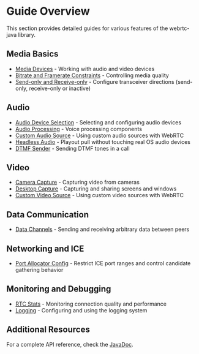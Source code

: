 # Guide Overview

This section provides detailed guides for various features of the webrtc-java library.

## Media Basics

- [Media Devices](/guide/media/media-devices) - Working with audio and video devices
- [Bitrate and Framerate Constraints](/guide/media/constraints) - Controlling media quality
- [Send-only and Receive-only](/guide/media/directionality) - Configure transceiver directions (send-only, receive-only or inactive)

## Audio

- [Audio Device Selection](/guide/audio/audio-devices) - Selecting and configuring audio devices
- [Audio Processing](/guide/audio/audio-processing) - Voice processing components
- [Custom Audio Source](/guide/audio/custom-audio-source) - Using custom audio sources with WebRTC
- [Headless Audio](/guide/audio/headless-audio) - Playout pull without touching real OS audio devices
- [DTMF Sender](/guide/audio/dtmf-sender) - Sending DTMF tones in a call

## Video

- [Camera Capture](/guide/video/camera-capture) - Capturing video from cameras
- [Desktop Capture](/guide/video/desktop-capture) - Capturing and sharing screens and windows
- [Custom Video Source](/guide/video/custom-video-source) - Using custom video sources with WebRTC

## Data Communication

- [Data Channels](/guide/data/data-channels) - Sending and receiving arbitrary data between peers

## Networking and ICE

- [Port Allocator Config](/guide/networking/port-allocator-config) - Restrict ICE port ranges and control candidate gathering behavior

## Monitoring and Debugging

- [RTC Stats](/guide/monitoring/rtc-stats) - Monitoring connection quality and performance
- [Logging](/guide/monitoring/logging) - Configuring and using the logging system

## Additional Resources

For a complete API reference, check the [JavaDoc](https://javadoc.io/doc/dev.onvoid.webrtc/webrtc-java/latest/index.html).